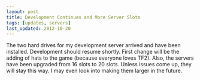 ```yaml
---
layout: post
title: Development Continues and More Server Slots
tags: [updates, servers]
last_updated: 2012-10-20
---
```


The two hard drives for my development server arrived and have been installed. Development should resume shortly. First change will be the adding of hats to the game (because everyone loves TF2). Also, the servers have been upgraded from 16 slots to 20 slots. Unless issues come up, they will stay this way. I may even look into making them larger in the future.
